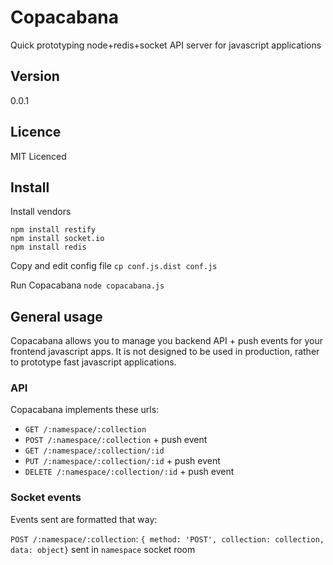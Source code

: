 # Copacabana

Quick prototyping node+redis+socket API server for javascript applications

## Version

0.0.1

## Licence

MIT Licenced

## Install

Install vendors
  ```
  npm install restify
  npm install socket.io
  npm install redis
  ```

Copy and edit config file
  `cp conf.js.dist conf.js`

Run Copacabana
  `node copacabana.js`

## General usage

Copacabana allows you to manage you backend API + push events for your frontend
javascript apps. It is not designed to be used in production, rather to
prototype fast javascript applications.

### API

Copacabana implements these urls:

- `GET /:namespace/:collection`
- `POST /:namespace/:collection` + push event
- `GET /:namespace/:collection/:id`
- `PUT /:namespace/:collection/:id` + push event
- `DELETE /:namespace/:collection/:id` + push event

### Socket events

Events sent are formatted that way:

`POST /:namespace/:collection`: `{ method: 'POST', collection: collection, data: object}`
sent in `namespace` socket room